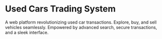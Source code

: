 # Used Cars Trading System
A web platform revolutionizing used car transactions. Explore, buy, and sell vehicles seamlessly. Empowered by advanced search, secure transactions, and a sleek interface.
